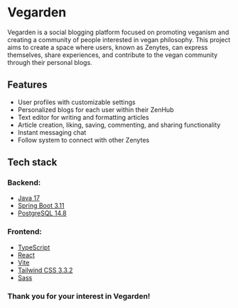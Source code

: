 # Vegarden

Vegarden is a social blogging platform focused on promoting veganism and
creating a community of people interested in vegan philosophy.
This project aims to create a space where users, known as Zenytes,
can express themselves, share experiences, and contribute to the
vegan community through their personal blogs.

## Features

- User profiles with customizable settings
- Personalized blogs for each user within their ZenHub
- Text editor for writing and formatting articles
- Article creation, liking, saving, commenting, and sharing functionality
- Instant messaging chat
- Follow system to connect with other Zenytes

## Tech stack

### Backend:
- [Java 17](https://www.java.com/en/)
- [Spring Boot 3.11](https://spring.io/projects/spring-boot)
- [PostgreSQL 14.8](https://www.postgresql.org/)

### Frontend:
- [TypeScript](https://www.typescriptlang.org/)
- [React](https://react.dev/)
- [Vite ](https://vitejs.dev/)
- [Tailwind CSS 3.3.2](https://tailwindcss.com/)
- [Sass](https://sass-lang.com/)

### Thank you for your interest in Vegarden!
